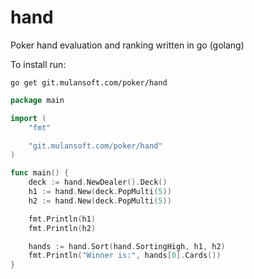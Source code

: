 hand
========

Poker hand evaluation and ranking written in go (golang)

To install run:

```
go get git.mulansoft.com/poker/hand
```

```go
package main

import (
	"fmt"

	"git.mulansoft.com/poker/hand"
)

func main() {
	deck := hand.NewDealer().Deck()
	h1 := hand.New(deck.PopMulti(5))
	h2 := hand.New(deck.PopMulti(5))

	fmt.Println(h1)
	fmt.Println(h2)

	hands := hand.Sort(hand.SortingHigh, h1, h2)
	fmt.Println("Winner is:", hands[0].Cards())
}

```
